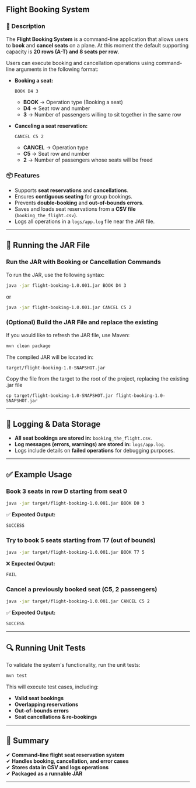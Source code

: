 ## **Flight Booking System**

### **📌 Description**
The **Flight Booking System** is a command-line application that allows users to **book** and **cancel seats** on a plane. At this moment the default supporting capacity is **20 rows (A-T) and 8 seats per row**.

Users can execute booking and cancellation operations using command-line arguments in the following format:

- **Booking a seat:**
  ```
  BOOK D4 3
  ```
    - **BOOK** → Operation type (Booking a seat)
    - **D4** → Seat row and number
    - **3** → Number of passengers willing to sit together in the same row

- **Canceling a seat reservation:**
  ```
  CANCEL C5 2
  ```
    - **CANCEL** → Operation type
    - **C5** → Seat row and number
    - **2** → Number of passengers whose seats will be freed

### **📦 Features**
- Supports **seat reservations** and **cancellations**.
- Ensures **contiguous seating** for group bookings.
- Prevents **double-booking** and **out-of-bounds errors**.
- Saves and loads seat reservations from a **CSV file** (`booking_the_flight.csv`).
- Logs all operations in a `logs/app.log` file near the JAR file.

---

## **🚀 Running the JAR File**

### **Run the JAR with Booking or Cancellation Commands**
To run the JAR, use the following syntax:
```sh
java -jar flight-booking-1.0.001.jar BOOK D4 3
```
or
```sh
java -jar flight-booking-1.0.001.jar CANCEL C5 2
```

### **(Optional) Build the JAR File and replace the existing**
If you would like to refresh the JAR file, use Maven:
```sh
mvn clean package
```
The compiled JAR will be located in:
```
target/flight-booking-1.0-SNAPSHOT.jar
```
Copy the file from the target to the root of the project, replacing the existing .jar file
```
cp target/flight-booking-1.0-SNAPSHOT.jar flight-booking-1.0-SNAPSHOT.jar
```

---

## **📝 Logging & Data Storage**
- **All seat bookings are stored in:** `booking_the_flight.csv`.
- **Log messages (errors, warnings) are stored in:** `logs/app.log`.
- Logs include details on **failed operations** for debugging purposes.

---

## **✅ Example Usage**
### **Book 3 seats in row D starting from seat 0**
```sh
java -jar target/flight-booking-1.0.001.jar BOOK D0 3
```
✅ **Expected Output:**
```
SUCCESS
```

### **Try to book 5 seats starting from T7 (out of bounds)**
```sh
java -jar target/flight-booking-1.0.001.jar BOOK T7 5
```
❌ **Expected Output:**
```
FAIL
```

### **Cancel a previously booked seat (C5, 2 passengers)**
```sh
java -jar target/flight-booking-1.0.001.jar CANCEL C5 2
```
✅ **Expected Output:**
```
SUCCESS
```

---

## **🔍 Running Unit Tests**
To validate the system's functionality, run the unit tests:
```sh
mvn test
```
This will execute test cases, including:
- **Valid seat bookings**
- **Overlapping reservations**
- **Out-of-bounds errors**
- **Seat cancellations & re-bookings**

---

## **🎯 Summary**
✔ **Command-line flight seat reservation system**  
✔ **Handles booking, cancellation, and error cases**  
✔ **Stores data in CSV and logs operations**  
✔ **Packaged as a runnable JAR**

---